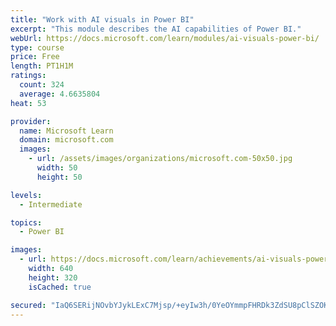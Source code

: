 ```yaml
---
title: "Work with AI visuals in Power BI"
excerpt: "This module describes the AI capabilities of Power BI."
webUrl: https://docs.microsoft.com/learn/modules/ai-visuals-power-bi/
type: course
price: Free
length: PT1H1M
ratings:
  count: 324
  average: 4.6635804
heat: 53

provider:
  name: Microsoft Learn
  domain: microsoft.com
  images:
    - url: /assets/images/organizations/microsoft.com-50x50.jpg
      width: 50
      height: 50

levels:
  - Intermediate

topics:
  - Power BI

images:
  - url: https://docs.microsoft.com/learn/achievements/ai-visuals-power-bi-social.png
    width: 640
    height: 320
    isCached: true

secured: "IaQ6SERijNOvbYJykLExC7Mjsp/+eyIw3h/0YeOYmmpFHRDk3ZdSU8pClSZOKh4v9n7jEFDfmyLPwQFfb3O3YQszJESxHKspvDyDz1f4dOxd95plODacR92OOdg3hKKAdVLSzxOkgZ1cjQQCZe0Xw76gtNpQWTMGAwuxCipuiteYSSxDMtIJw9TLc7QabQIfrJJosEyh1V4QA7qJpt7n7gKkqSjbXbZ7PUES7NHxnWIY7B2deHxipRkPGhLnPgAzviX50Avph4ynM4+oKrwIii5XlMScLWE2B/ir6JMeptbOC6Ccfsndf3mCgQg2c7hK59/zQNuLM6CV0b78gzOjZ4abe0jls9y5fFjGArqMHzFMsWuTTy8a4jO76GA7KwNe7LVvqSKRIvvANWMe/XbmoROCmZLQMkqqPJNpVmmBqP8=;pW6WAR16mNoLnjEAHWK0zg=="
---
```


